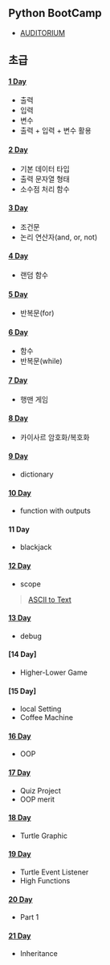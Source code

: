 ## Python BootCamp

- [AUDITORIUM](https://app.auditorium.ai/register)

## 초급

#### [1 Day](001.%20start_Python%2FREADME.md)

- 출력
- 입력
- 변수
- 출력 + 입력 + 변수 활용

#### [2 Day](002.%20data%20types%2FREADME.md)

- 기본 데이터 타입
- 출력 문자열 형태
- 소수점 처리 함수

#### [3 Day](003.%20conditions%2FREADME.md)

- 조건문
- 논리 연산자(and, or, not)

#### [4 Day](004.%20randomization%2FREADME.md)

- 랜덤 함수

#### [5 Day](005.%20loop%2FREADME.md)

- 반복문(for)

#### [6 Day](006.%20functions%2FREADME.md)

- 함수
- 반복문(while)

#### [7 Day](007.%20hangman%2FREADME.md)

- 행맨 게임

#### [8 Day](008.%20caesar%2FREADME.md)

- 카이사르 암호화/복호화

#### [9 Day](009.%20dictionary%2FREADME.md)

- dictionary

#### [10 Day](010.%20output_functions%2FREADME.md)

- function with outputs

#### 11 Day

- blackjack

#### [12 Day](012.%20scope%2FREADME.md)

- scope

> [ASCII to Text](https://patorjk.com/software/taag/#p=display&f=Graffiti&t=Type%20Something%20)

#### [13 Day](013.%20debug%2FREADME.md)

- debug

#### [14 Day]

- Higher-Lower Game

#### [15 Day]

- local Setting
- Coffee Machine

#### [16 Day](016.%20oop%2FREADME.md)

- OOP

#### [17 Day](017.%20oop_quiz%2FREADME.md)

- Quiz Project
- OOP merit

#### [18 Day](018.%20gui%2FREADME.md)

- Turtle Graphic

#### [19 Day](019.%20listener%2FREADME.md)

- Turtle Event Listener
- High Functions

#### [20 Day](020.%20snake_game_part1%2FREADME.md)

- Part 1

#### [21 Day](021.%20snake_game_part2%2FREADME.md)

- Inheritance